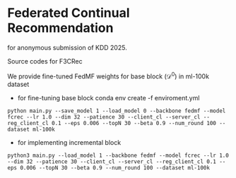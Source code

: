 # Federated Continual Recommendation
for anonymous submission of KDD 2025.

Source codes
for F3CRec


We provide fine-tuned FedMF weights for base block ($\mathcal{D}^0$) in ml-100k dataset



- for fine-tuning base block
conda env create -f enviroment.yml
```
python main.py --save_model 1 --load_model 0 --backbone fedmf --model fcrec --lr 1.0 --dim 32 --patience 30 --client_cl --server_cl --reg_client_cl 0.1 --eps 0.006 --topN 30 --beta 0.9 --num_round 100 --dataset ml-100k
```

- for implementing incremental block
```
python3 main.py --load_model 1 --backbone fedmf --model fcrec --lr 1.0 --dim 32 --patience 30 --client_cl --server_cl --reg_client_cl 0.1 --eps 0.006 --topN 30 --beta 0.9 --num_round 100 --dataset ml-100k
```
